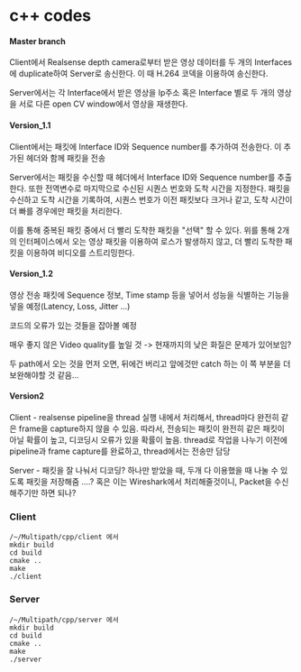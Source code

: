 # c++ codes
#### Master branch

Client에서 Realsense depth camera로부터 받은 영상 데이터를 두 개의 Interfaces에 duplicate하여 Server로 송신한다. 이 때 H.264 코덱을 이용하여 송신한다.

Server에서는 각 Interface에서 받은 영상을 Ip주소 혹은 Interface 별로 두 개의 영상을 서로 다른 open CV window에서 영상을 재생한다.

#### Version_1.1

Client에서는 패킷에 Interface ID와 Sequence number를 추가하여 전송한다. 이 추가된 헤더와 함께 패킷을 전송

Server에서는 패킷을 수신할 때 헤더에서 Interface ID와 Sequence number를 추출한다. 또한 전역변수로 마지막으로 수신된 시퀀스 번호와 도착 시간을 지정한다. 패킷을 수신하고 도착 시간을 기록하여, 시퀀스 번호가 이전 패킷보다 크거나 같고, 도착 시간이 
더 빠를 경우에만 패킷을 처리한다. 

이를 통해 중복된 패킷 중에서 더 빨리 도착한 패킷을 "선택" 할 수 있다.
위를 통해 2개의 인터페이스에서 오는 영상 패킷을 이용하여 로스가 발생하지 않고, 더 빨리 도착한 패킷을 이용하여 비디오를 스트리밍한다.

#### Version_1.2

영상 전송 패킷에 Sequence 정보, Time stamp 등을 넣어서 성능을 식별하는 기능을 넣을 예정(Latency, Loss, Jitter ...)

코드의 오류가 있는 것들을 잡아볼 예정

매우 좋지 않은 Video quality를 높일 것 -> 현재까지의 낮은 화질은 문제가 있어보임?

두 path에서 오는 것을 먼저 오면, 뒤에건 버리고 앞에것만 catch 하는 이 쪽 부분을 더 보완해야할 것 같음...

#### Version2

Client - realsense pipeline을 thread 실행 내에서 처리해서, thread마다 완전히 같은 frame을 capture하지 않을 수 있음. 따라서, 전송되는 패킷이 완전히 같은 패킷이 아닐 확률이 높고, 디코딩시 오류가 있을 확률이 높음.
thread로 작업을 나누기 이전에 pipeline과 frame capture를 완료하고, thread에서는 전송만 담당

Server - 패킷을 잘 나눠서 디코딩? 하나만 받았을 때, 두개 다 이용했을 때 나눌 수 있도록 패킷을 저장해줌 ....? 혹은 이는 Wireshark에서 처리해줄것이니, Packet을 수신해주기만 하면 되나?

### Client
```
/~/Multipath/cpp/client 에서
mkdir build
cd build
cmake ..
make
./client
```

### Server
```
/~/Multipath/cpp/server 에서
mkdir build
cd build
cmake ..
make
./server
```